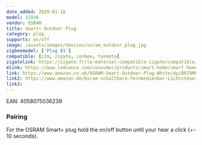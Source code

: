```yaml
---
date_added: 2020-01-18
model: 31930
vendor: OSRAM
title: Smart+ Outdoor Plug
category: plug
supports: on/off
image: /assets/images/devices/osram_outdoor_plug.jpg
zigbeemodel: ['Plug 01']
compatible: [z2m, zigate, conbee, tasmota]
zigatelink: https://zigate.fr/le-materiel-compatible-zigate/compatible/osramsmart-priseconnectesmartplugextrieur
mlink: https://www.ledvance.com/consumer/products/smart-home/smart-home-products-with-zigbee-technology/smart-home-components/smart-outdoor-plug/index.jsp
link: https://www.amazon.co.uk/OSRAM-Smart-Outdoor-Plug-White/dp/B079MRYY8J
link2: https://www.amazon.de/Osram-schaltbare-fernbedienbar-Lichtsteuerung-kompatibel/dp/B0776YGHFN
link3: 
---
```

EAN: 4058075036239

### Pairing
For the OSRAM Smart+ plug hold the on/off button until your hear a click (+- 10 seconds). 
